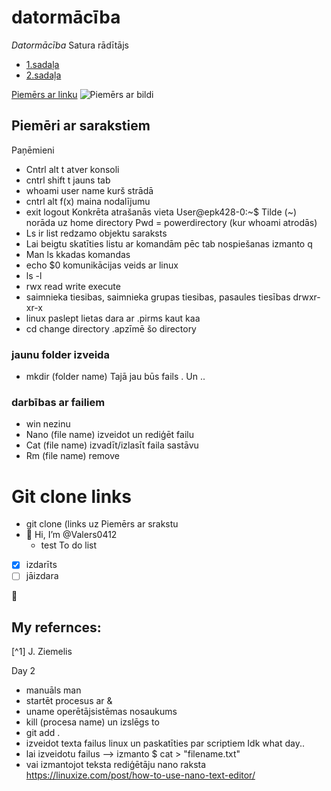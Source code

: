 # **datormācība**
*Datormācība*
Satura rādītājs
- [1.sadaļa](https://github.com/Valers0412/Valers0412/edit/main/README.md#piem%C4%93ri-ar-sarakstiem) 
- [2.sadaļa](https://github.com/Valers0412/Valers0412/edit/main/README.md#my-refernces) 

[Piemērs ar linku](https://docs.github.com/en/get-started/writing-on-github/getting-started-with-writing-and-formatting-on-github/basic-writing-and-formatting-syntax#styling-text)
![Piemērs ar bildi](https://myoctocat.com/assets/images/base-octocat.svg)
## Piemēri ar sarakstiem ##
Paņēmieni
- Cntrl alt t atver konsoli
- cntrl shift t jauns tab
- whoami user name kurš strādā 
- cntrl alt f(x) maina nodalījumu
- exit logout
Konkrēta atrašanās vieta
User@epk428-0:~$
Tilde (~) norāda uz home directory
Pwd = powerdirectory (kur whoami atrodās)
- Ls ir list redzamo objektu saraksts
- Lai beigtu skatīties listu ar komandām pēc tab nospiešanas izmanto q
- Man ls kkadas komandas
- echo $0 komunikācijas veids ar linux
- ls -l 
- rwx read write execute
- saimnieka tiesibas, saimnieka grupas tiesibas, pasaules tiesības drwxr-xr-x
- linux paslept lietas dara ar .pirms kaut kaa
- cd change directory
.apzīmē šo directory
### jaunu folder izveida ###
- mkdir (folder name)
Tajā jau būs fails . Un ..
### darbības ar failiem ###
- win nezinu
- Nano (file name) izveidot un rediģēt failu
- Cat (file name) izvadīt/izlasīt faila sastāvu
- Rm (file name) remove
# Git  clone links #
- git clone (links uz 
Piemērs ar srakstu
- 👋 Hi, I’m @Valers0412
  - test
To do list
- [x] izdarīts
- [ ] jāizdara

:cookie:  
## My refernces: ##
[^1] J. Ziemelis 
<!---
Valers0412/Valers0412 is a ✨ special ✨ repository because its `README.md` (this file) appears on your GitHub profile.
You can click the Preview link to take a look at your changes.
--->

Day 2
- manuāls man
- startēt procesus ar &
- uname operētājsistēmas nosaukums
- kill (procesa name) un izslēgs to
- git add .
- izveidot texta failus linux un paskatīties par scriptiem
Idk what day..
- lai izveidotu failus --> izmanto $ cat > "filename.txt" 
- vai izmantojot teksta rediģētāju nano raksta  https://linuxize.com/post/how-to-use-nano-text-editor/ 
